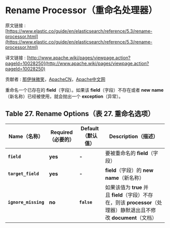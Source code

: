 # Rename Processor（重命名处理器）

原文链接 : [https://www.elastic.co/guide/en/elasticsearch/reference/5.3/rename-processor.html](https://www.elastic.co/guide/en/elasticsearch/reference/5.3/rename-processor.html)

译文链接 : [http://www.apache.wiki/pages/viewpage.action?pageId=10028250](http://www.apache.wiki/pages/viewpage.action?pageId=10028250)

贡献者 : [那伊抹微笑](/display/~wangyangting)，[ApacheCN](/display/~apachecn)，[Apache中文网](/display/~apachechina)

重命名一个已存在的 **field**（字段）。如果该 **field**（字段）不存在或者 **new** **name**（新名称）已经被使用，就会抛出一个 **exception**（异常）。

## Table 27. Rename Options（表 27\. 重命名选项）

| Name（名称） | Required（必要的） | Default（默认值） | Description（描述） |
| --- | --- | --- | --- |
| **`field`** | **yes** | **-** | 要被重命名的 **field**（字段） |
| **`target_field`** | **yes** | **-** | **field**（字段）的 **new name**（新名称） |
| **`ignore_missing`** | **no** | **`false`** | 如果该值为 **true** 并且 **field**（字段）不存在，则该 **processor**（处理器）静默退出且不修改 **document**（文档） |